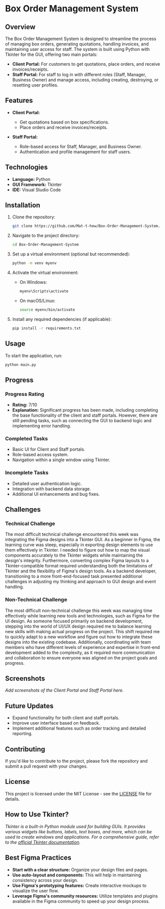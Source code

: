 # Box Order Management System

## Overview

The Box Order Management System is designed to streamline the process of managing box orders, generating quotations, handling invoices, and maintaining user access for staff. The system is built using Python with Tkinter for the GUI, offering two main portals:

- **Client Portal:** For customers to get quotations, place orders, and receive invoices/receipts.
- **Staff Portal:** For staff to log in with different roles (Staff, Manager, Business Owner) and manage access, including creating, destroying, or resetting user profiles.

## Features

- **Client Portal:**
  - Get quotations based on box specifications.
  - Place orders and receive invoices/receipts.

- **Staff Portal:**
  - Role-based access for Staff, Manager, and Business Owner.
  - Authentication and profile management for staff users.

## Technologies

- **Language:** Python
- **GUI Framework:** Tkinter
- **IDE:** Visual Studio Code

## Installation

1. Clone the repository:
    ```bash
    git clone https://github.com/Mat-t-hew/Box-Order-Management-System.git
    ```

2. Navigate to the project directory:
    ```bash
    cd Box-Order-Management-System
    ```

3. Set up a virtual environment (optional but recommended):
    ```bash
    python -m venv myenv
    ```

4. Activate the virtual environment:
    - On Windows:
        ```bash
        myenv\Scripts\activate
        ```
    - On macOS/Linux:
        ```bash
        source myenv/bin/activate
        ```

5. Install any required dependencies (if applicable):
    ```bash
    pip install -r requirements.txt
    ```

## Usage

To start the application, run:
```bash
python main.py
```
## Progress

### Progress Rating
- **Rating:** 7/10  
- **Explanation:** Significant progress has been made, including completing the base functionality of the client and staff portals. However, there are still pending tasks, such as connecting the GUI to backend logic and implementing error handling.

### Completed Tasks
- Basic UI for Client and Staff portals.
- Role-based access system.
- Navigation within a single window using Tkinter.

### Incomplete Tasks
- Detailed user authentication logic.
- Integration with backend data storage.
- Additional UI enhancements and bug fixes.

## Challenges

### Technical Challenge
The most difficult technical challenge encountered this week was integrating the Figma designs into a Tkinter GUI. As a beginner in Figma, the learning curve was steep, especially in exporting design elements to use them effectively in Tkinter. I needed to figure out how to map the visual components accurately to the Tkinter widgets while maintaining the design's integrity. Furthermore, converting complex Figma layouts to a Tkinter-compatible format required understanding both the limitations of Tkinter and the flexibility of Figma's design tools. As a backend developer, transitioning to a more front-end-focused task presented additional challenges in adjusting my thinking and approach to GUI design and event handling.

### Non-Technical Challenge
The most difficult non-technical challenge this week was managing time effectively while learning new tools and technologies, such as Figma for the UI design. As someone focused primarily on backend development, stepping into the world of UI/UX design required me to balance learning new skills with making actual progress on the project. This shift required me to quickly adapt to a new workflow and figure out how to integrate these designs into the existing codebase. Additionally, coordinating with team members who have different levels of experience and expertise in front-end development added to the complexity, as it required more communication and collaboration to ensure everyone was aligned on the project goals and progress.

## Screenshots

_Add screenshots of the Client Portal and Staff Portal here._

## Future Updates
- Expand functionality for both client and staff portals.
- Improve user interface based on feedback.
- Implement additional features such as order tracking and detailed reporting.

## Contributing
If you'd like to contribute to the project, please fork the repository and submit a pull request with your changes.

## License
This project is licensed under the MIT License - see the [LICENSE](LICENSE) file for details.

## How to Use Tkinter?
_Tkinter is a built-in Python module used for building GUIs. It provides various widgets like buttons, labels, text boxes, and more, which can be used to create windows and applications. For a comprehensive guide, refer to the [official Tkinter documentation](https://docs.python.org/3/library/tkinter.html)._

## Best Figma Practices
- **Start with a clear structure:** Organize your design files and pages.
- **Use auto-layout and components:** This will help in maintaining consistency across your design.
- **Use Figma's prototyping features:** Create interactive mockups to visualize the user flow.
- **Leverage Figma's community resources:** Utilize templates and plugins available in the Figma community to speed up your design process.

